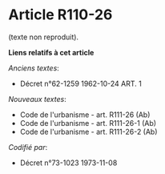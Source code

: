 # Article R110-26

(texte non reproduit).

**Liens relatifs à cet article**

_Anciens textes_:

  - Décret n°62-1259 1962-10-24 ART. 1

_Nouveaux textes_:

  - Code de l'urbanisme - art. R111-26 (Ab)
  - Code de l'urbanisme - art. R111-26-1 (Ab)
  - Code de l'urbanisme - art. R111-26-2 (Ab)

_Codifié par_:

  - Décret n°73-1023 1973-11-08

